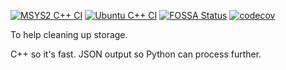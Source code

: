 [![MSYS2 C++ CI](https://github.com/ployt0/DupeFinder/actions/workflows/msys2-cpp.yml/badge.svg)](https://github.com/ployt0/DupeFinder/actions/workflows/msys2-cpp.yml) [![Ubuntu C++ CI](https://github.com/ployt0/DupeFinder/actions/workflows/linux-cpp.yml/badge.svg)](https://github.com/ployt0/DupeFinder/actions/workflows/linux-cpp.yml) [![FOSSA Status](https://app.fossa.com/api/projects/git%2Bgithub.com%2Fployt0%2FDupeFinder.svg?type=shield&issueType=license)](https://app.fossa.com/projects/git%2Bgithub.com%2Fployt0%2FDupeFinder?ref=badge_shield&issueType=license) [![codecov](https://codecov.io/gh/ployt0/DupeFinder/graph/badge.svg?token=NXCS61I997)](https://codecov.io/gh/ployt0/DupeFinder)

To help cleaning up storage.

C++ so it's fast. JSON output so Python can process further.

